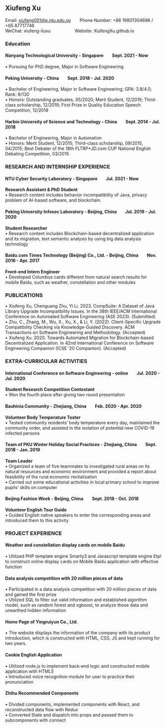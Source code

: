 ## Xiufeng Xu
Email: xiufeng001@e.ntu.edu.sg  &ensp;&ensp;&ensp;    Phone Number: +86 19801304696 / +65 87717746 <br>
WeChat: xiufeng-liuxu &ensp;&ensp;&ensp;&ensp;&ensp;&ensp;&ensp;&ensp;&ensp;&ensp; Website: XiufengXu.github.io
### Education
#### Nanyang Technological University - Singapore &ensp;&ensp;&ensp; Sept. 2021 - Now
• Pursuing for PhD degree, Major in Software Engineering
#### Peking University - China &ensp;&ensp;&ensp; Sept. 2018 - Jul. 2020
• Bachelor of Engineering, Major in Software Engineering; GPA: 3.8/4.0; Rank: 8/130 <br>
• Honors: Outstanding graduates, 05/2020; Merit Student, 12/2019; Third-class scholarship, 12/2019; First Prize in Quality Education Speech Competition, 12/2018
#### Harbin University of Science and Technology - China  &ensp;&ensp;&ensp; Sept. 2014 - Jul. 2018 
• Bachelor of Engineering, Major in Automation <br>
• Honors: Merit Student, 12/2015; Third-class scholarship, 09/2015, 04/2015; Best Debater of the 18th FLTRP*JD.com CUP National English Debating Competition, 03/2015


### RESEARCH AND INTERNSHIP EXPERIENCE
#### NTU Cyber Security Laboratory - Singapore &ensp;&ensp;&ensp; Jul. 2021 - Now 
**Research Assistant & PhD Student** <br>
• Research content includes behavior incompatibility of Java, privacy problem of AI-based software, and blockchain.
#### Peking University Infosec Laboratory - Beijing, China &ensp;&ensp;&ensp; Jul. 2019 - Jul. 2020 
**Student Researcher** <br>
• Research content includes Blockchain-based decentralized application and its migration, text semantic
analysis by using big data analysis technology
#### Baidu.com Times Technology (Beijing) Co., Ltd. - Beijing, China &ensp;&ensp;&ensp; Nov. 2016 - Apr. 2017 
**Front-end Intern Engineer** <br>
• Developed Columbus cards different from natural search results for mobile Baidu, such as weather,
constellation and other modules


### PUBLICATIONS
• Xiufeng Xu, Chenguang Zhu, Yi Li. 2023. CompSuite: A Dataset of Java Library Upgrade Incompatibility Issues. In the 38th IEEE/ACM International Conference on Automated Software Engineering (ASE 2023). (Submitted) <br>
• Zhu, C., Zhang, M., Wu, X., Xu, X., & Li, Y. (2022). Client-Specific Upgrade Compatibility Checking via Knowledge-Guided Discovery. ACM Transactions on Software Engineering and Methodology. (Accepted) <br>
• Xiufeng Xu. 2020. Towards Automated Migration for Blockchain-based Decentralized Application. In 42nd International Conference on Software Engineering Companion (ICSE ’20 Companion). (Accepted) 


### EXTRA-CURRICULAR ACTIVITIES
#### International Conference on Software Engineering - online  &ensp;&ensp;&ensp;  Jul. 2020 - Jul. 2020
**Student Research Competition Contestant** <br>
•	Won the fourth place after giving two round presentation
#### Bauhinia Community - Zhejiang, China &ensp;&ensp;&ensp; Feb. 2020 - Apr. 2020
**Volunteer Body Temperature Tester** <br>
•	Tested community residents’ body temperature every day, maintained the community order, and assisted in the isolation of potential new COVID-19 infected persons
#### Team of PKU Winter Holiday Social Practices - Zhejiang, China &ensp;&ensp;&ensp; Sept. 2018 - Jan. 2019
**Team Leader** <br>
•	Organized a team of five teammates to investigated rural areas on its natural resources and economic environment and provided a report about feasibility of the rural economic revitalization <br>
•	Carried out some educational activities in local primary school to improve pupils’ skills on computer
#### Beijing Fashion Week - Beijing, China &ensp;&ensp;&ensp; Sept. 2018 - Oct. 2018
**Volunteer English Tour Guide** <br>
• Guided English native speakers to enter the corresponding areas and introduced them to this activity



### PROJECT EXPERIENCE
#### Weather and constellation display cards on mobile Baidu
• Utilized PHP template engine Smarty3 and Javascript template engine Etpl to construct online display cards on Mobile Baidu application with effective function
#### Data analysis competition with 20 million pieces of data
•	Participated in a data analysis competition with 20 million pieces of data and gained the first prize <br>
•	Utilized SQL to filter out valid information and established algorithm model, such as random forest and xgboost, to analyze those data and unearthed hidden information
#### Home Page of Yingruiyun Co., Ltd.
•	The website displays the information of the company with its product introduction, which is constructed with HTML, CSS, JS and kept running for two years. 
#### Cookie English Application
• Utilized node.js to implement back-end logic and constructed mobile application with HTML5 <br>
• Introduced voice recognition module for user to practice their pronunciation 
#### Zhihu Recommended Components
• Divided components, implemented components with React, and reconstructed data flow with Redux <br>
• Converted State and dispatch into props and passed them to subcomponents with connect







